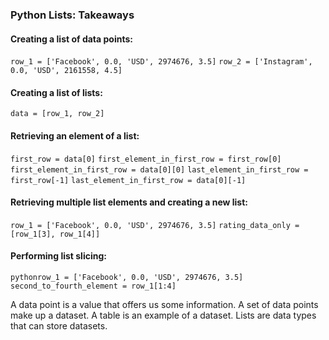 ### Python Lists: Takeaways

#### Creating a list of data points:

`row_1 = ['Facebook', 0.0, 'USD', 2974676, 3.5]`
`row_2 = ['Instagram', 0.0, 'USD', 2161558, 4.5]`

#### Creating a list of lists:

`data = [row_1, row_2]`

#### Retrieving an element of a list:

`first_row = data[0]`
`first_element_in_first_row = first_row[0]`
`first_element_in_first_row = data[0][0]`
`last_element_in_first_row = first_row[-1]`
`last_element_in_first_row = data[0][-1]`

#### Retrieving multiple list elements and creating a new list:

`row_1 = ['Facebook', 0.0, 'USD', 2974676, 3.5]`
`rating_data_only = [row_1[3], row_1[4]]`

#### Performing list slicing:

`pythonrow_1 = ['Facebook', 0.0, 'USD', 2974676, 3.5]`
`second_to_fourth_element = row_1[1:4]`

A data point is a value that offers us some information.
A set of data points make up a dataset. 
A table is an example of a dataset.
Lists are data types that can store datasets.
